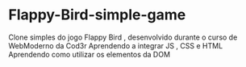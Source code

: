 # Flappy-Bird-simple-game
Clone simples do jogo Flappy Bird , desenvolvido durante o curso de WebModerno da Cod3r
Aprendendo a integrar JS , CSS e HTML 
Aprendendo como utilizar os elementos da DOM 
